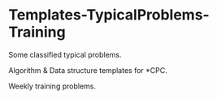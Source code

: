 # Templates-TypicalProblems-Training
Some classified typical problems.

Algorithm &amp; Data structure templates for *CPC.

Weekly training problems.

